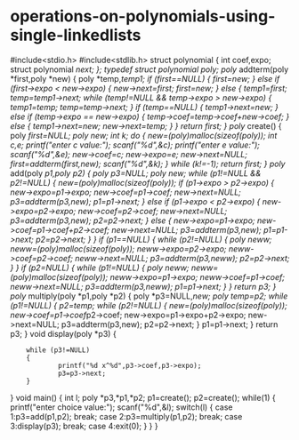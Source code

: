 # operations-on-polynomials-using-single-linkedlists

#include<stdio.h>
#include<stdlib.h>
struct polynomial
{
        int coef,expo;
        struct polynomial *next;
};
typedef struct polynomial poly;
poly* addterm(poly *first,poly *new)
{
        poly *temp,*temp1;
        if (first==NULL)
        {
                first=new;
        }
        else if (first->expo < new->expo)
        {
                new->next=first;
                first=new;
        }
        else
        {
                temp1=first;
                temp=temp1->next;
                while (temp!=NULL && temp->expo > new->expo)
                {
                        temp1=temp;
                        temp=temp->next;
                }
                if (temp==NULL)
                {
                        temp1->next=new;
                }
                else if (temp->expo ==  new->expo)
                {
                        temp->coef=temp->coef+new->coef;
                }
                else
                {
                        temp1->next=new;
                        new->next=temp;
                }
        }
        return first;
}
poly* create()
{
        poly *first=NULL;
        poly *new;
        int k;
        do
        {
        new=(poly*)malloc(sizeof(poly));
        int c,e;
        printf("enter c value:");
        scanf("%d",&c);
        printf("enter e value:");
        scanf("%d",&e);
        new->coef=c;
        new->expo=e;
        new->next=NULL;
        first=addterm(first,new);
        scanf("%d",&k);
        } while (k!=-1);
          return first;
}
poly* add(poly *p1,poly *p2)
{
        poly *p3=NULL;
        poly *new;
        while (p1!=NULL && p2!=NULL)
        {
        new=(poly*)malloc(sizeof(poly));
        if (p1->expo > p2->expo)
        {
                new->expo=p1->expo;
                new->coef=p1->coef;
                new->next=NULL;
                p3=addterm(p3,new);
                p1=p1->next;
        }
        else if (p1->expo < p2->expo)
        {
                new->expo=p2->expo;
                new->coef=p2->coef;
                new->next=NULL;
                p3=addterm(p3,new);
                p2=p2->next;
        }
        else
        {
                new->expo=p1->expo;
                new->coef=p1->coef+p2->coef;
                new->next=NULL;
                p3=addterm(p3,new);
                p1=p1->next;
                p2=p2->next;
        }
        }
        if (p1==NULL)
        {
                while (p2!=NULL)
                {
                        poly *neww;
                        neww=(poly*)malloc(sizeof(poly));
                        neww->expo=p2->expo;
                        neww->coef=p2->coef;
                        neww->next=NULL;
                        p3=addterm(p3,neww);
                        p2=p2->next;
                }
        }
        if (p2=NULL)
        {
                while (p1!=NULL)
                {
                        poly* neww;
                        neww=(poly*)malloc(sizeof(poly));
                        neww->expo=p1->expo;
                        neww->coef=p1->coef;
                        neww->next=NULL;
                        p3=addterm(p3,neww);
                        p1=p1->next;
                }
        }
        return p3;
}
poly* multiply(poly *p1,poly *p2)
{
        poly *p3=NULL,*new;
        poly *temp=p2;
        while (p1!=NULL)
        {
                p2=temp;
                while (p2!=NULL)
                {
                        new=(poly*)malloc(sizeof(poly));
                        new->coef=p1->coef*p2->coef;
                        new->expo=p1->expo+p2->expo;
                        new->next=NULL;
                        p3=addterm(p3,new);
                        p2=p2->next;
                }
                p1=p1->next;
        }
        return p3;
}
void display(poly *p3)
{

        while (p3!=NULL)
        {
                printf("%d x^%d",p3->coef,p3->expo);
                p3=p3->next;
        }
}
void main()
{
        int l;
        poly *p3,*p1,*p2;
        p1=create();
        p2=create();
        while(1)
        {
                printf("enter choice value:");
                scanf("%d",&l);
                switch(l)
                {
                        case 1:p3=add(p1,p2);
                               break;
                        case 2:p3=multiply(p1,p2);
                               break;
                        case 3:display(p3);
                               break;
                        case 4:exit(0);
                }
        }
}







